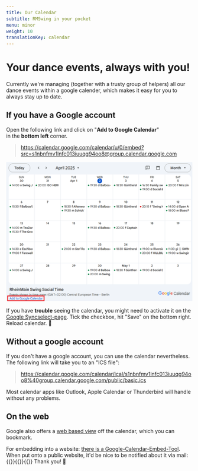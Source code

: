 ```yaml
---
title: Our Calendar
subtitle: RMSwing in your pocket
menu: minor
weight: 10
translationKey: calendar
---
```

# Your dance events, always with you!

Currently we're managing (together with a trusty group of helpers) all our dance events within a google calender, which makes it easy for you to always stay up to date.

## If you have a Google account

Open the following link and click on "**Add to Google Calendar**"\
in the **bottom left** corner.

> https://calendar.google.com/calendar/u/0/embed?src=s1nbnfmv1lnfc013iuuqg94oo8@group.calendar.google.com

![Google Embed](google.png)

If you have **trouble** seeing the calendar, you might need to activate it on the [Google Syncselect-page](https://calendar.google.com/calendar/u/0/syncselect). Tick the checkbox, hit "Save" on the bottom right. Reload calendar. 🤞

## Without a google account

If you don't have a google account, you can use the calendar nevertheless. The following link will take you to an "ICS file":

> https://calendar.google.com/calendar/ical/s1nbnfmv1lnfc013iuuqg94oo8%40group.calendar.google.com/public/basic.ics

Most calendar apps like Outlook, Apple Calendar or Thunderbird will handle without any problems.

## On the web

Google also offers a [web based view](https://calendar.google.com/calendar/embed?src=s1nbnfmv1lnfc013iuuqg94oo8%40group.calendar.google.com&ctz=Europe/Berlin&wkst=2&hl=de) off the calendar, which you can bookmark.

For embedding into a website: [there is a Google-Calendar-Embed-Tool](https://calendar.google.com/calendar/u/0/embedhelper?src=s1nbnfmv1lnfc013iuuqg94oo8%40group.calendar.google.com&ctz=Europe%2FBerlin).\
When put onto a public website, it'd be nice to be notified about it via mail: {{<reveal-mail>}}{{<contact-mail>}}{{</reveal-mail>}} Thank you! 🙂
